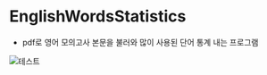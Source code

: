 # EnglishWordsStatistics
* pdf로 영어 모의고사 본문을 불러와 많이 사용된 단어 통계 내는 프로그램

![테스트](/examples/images/image.jpg)
